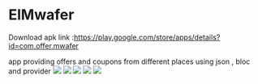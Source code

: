 # ElMwafer

Download apk link :https://play.google.com/store/apps/details?id=com.offer.mwafer

app providing offers and coupons from different places using json , bloc and provider
<img src="https://i.imgur.com/uPVqSI4.png">
	<img src="https://imgur.com/Jfd25B5">
	<img src="https://imgur.com/C1tWEfp">
  <img src="https://imgur.com/dnFXpa4">
	<img src="https://imgur.com/NmPEmve">
